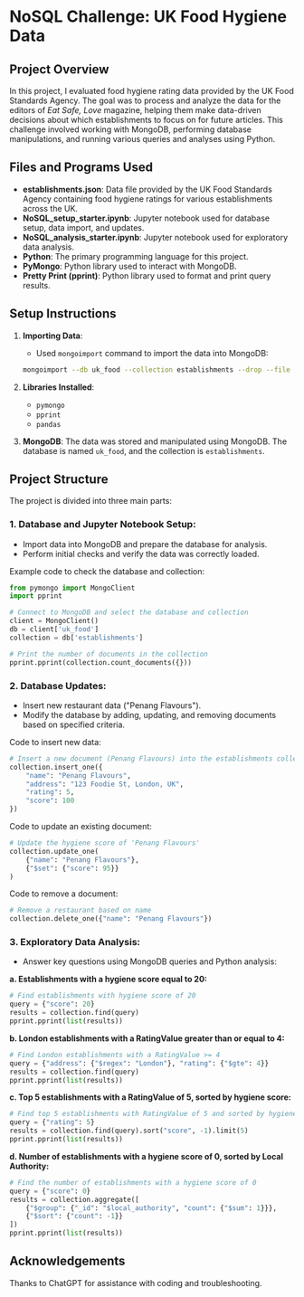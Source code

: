 # NoSQL Challenge: UK Food Hygiene Data

## Project Overview

In this project, I evaluated food hygiene rating data provided by the UK Food Standards Agency. The goal was to process and analyze the data for the editors of *Eat Safe, Love* magazine, helping them make data-driven decisions about which establishments to focus on for future articles. This challenge involved working with MongoDB, performing database manipulations, and running various queries and analyses using Python.

## Files and Programs Used

- **establishments.json**: Data file provided by the UK Food Standards Agency containing food hygiene ratings for various establishments across the UK.
- **NoSQL_setup_starter.ipynb**: Jupyter notebook used for database setup, data import, and updates.
- **NoSQL_analysis_starter.ipynb**: Jupyter notebook used for exploratory data analysis.
- **Python**: The primary programming language for this project.
- **PyMongo**: Python library used to interact with MongoDB.
- **Pretty Print (pprint)**: Python library used to format and print query results.

## Setup Instructions

1. **Importing Data**: 
   - Used `mongoimport` command to import the data into MongoDB:
   ```bash
   mongoimport --db uk_food --collection establishments --drop --file establishments.json --jsonArray
   ```

2. **Libraries Installed**:
   - `pymongo`
   - `pprint`
   - `pandas`

3. **MongoDB**: The data was stored and manipulated using MongoDB. The database is named `uk_food`, and the collection is `establishments`.

## Project Structure

The project is divided into three main parts:

### 1. **Database and Jupyter Notebook Setup**: 
   - Import data into MongoDB and prepare the database for analysis.
   - Perform initial checks and verify the data was correctly loaded.

   Example code to check the database and collection:
   ```python
   from pymongo import MongoClient
   import pprint

   # Connect to MongoDB and select the database and collection
   client = MongoClient()
   db = client['uk_food']
   collection = db['establishments']

   # Print the number of documents in the collection
   pprint.pprint(collection.count_documents({}))
   ```

### 2. **Database Updates**: 
   - Insert new restaurant data ("Penang Flavours").
   - Modify the database by adding, updating, and removing documents based on specified criteria.

   Code to insert new data:
   ```python
   # Insert a new document (Penang Flavours) into the establishments collection
   collection.insert_one({
       "name": "Penang Flavours",
       "address": "123 Foodie St, London, UK",
       "rating": 5,
       "score": 100
   })
   ```

   Code to update an existing document:
   ```python
   # Update the hygiene score of 'Penang Flavours'
   collection.update_one(
       {"name": "Penang Flavours"},
       {"$set": {"score": 95}}
   )
   ```

   Code to remove a document:
   ```python
   # Remove a restaurant based on name
   collection.delete_one({"name": "Penang Flavours"})
   ```

### 3. **Exploratory Data Analysis**: 
   - Answer key questions using MongoDB queries and Python analysis:
   
   **a. Establishments with a hygiene score equal to 20:**
   ```python
   # Find establishments with hygiene score of 20
   query = {"score": 20}
   results = collection.find(query)
   pprint.pprint(list(results))
   ```

   **b. London establishments with a RatingValue greater than or equal to 4:**
   ```python
   # Find London establishments with a RatingValue >= 4
   query = {"address": {"$regex": "London"}, "rating": {"$gte": 4}}
   results = collection.find(query)
   pprint.pprint(list(results))
   ```

   **c. Top 5 establishments with a RatingValue of 5, sorted by hygiene score:**
   ```python
   # Find top 5 establishments with RatingValue of 5 and sorted by hygiene score
   query = {"rating": 5}
   results = collection.find(query).sort("score", -1).limit(5)
   pprint.pprint(list(results))
   ```

   **d. Number of establishments with a hygiene score of 0, sorted by Local Authority:**
   ```python
   # Find the number of establishments with a hygiene score of 0
   query = {"score": 0}
   results = collection.aggregate([
       {"$group": {"_id": "$local_authority", "count": {"$sum": 1}}},
       {"$sort": {"count": -1}}
   ])
   pprint.pprint(list(results))
   ```

## Acknowledgements

Thanks to ChatGPT for assistance with coding and troubleshooting.
